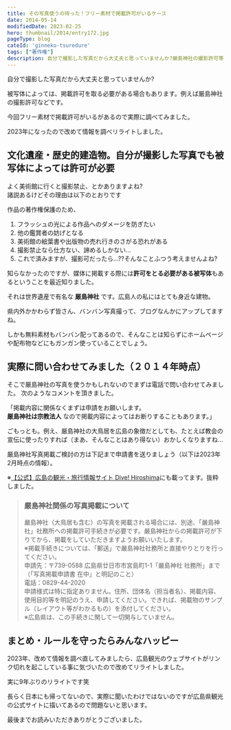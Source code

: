 ```yaml
---
title: その写真使うの待った！フリー素材で掲載許可がいるケース
date: 2014-05-14
modifiedDate: 2023-02-25
hero: thumbnail/2014/entry172.jpg
pageType: blog
cateId: 'ginneko-tsuredure'
tags: ["著作権"]
description: 自分で撮影した写真だから大丈夫と思っていませんか?厳島神社の撮影許可等、被写体によっては掲載許可を取る必要がある場合もあります。今回フリー素材で掲載許可がいるがあるので実際に調べてみました。2023年最新版情報です。
---
```

自分で撮影した写真だから大丈夫と思っていませんか?

被写体によっては、掲載許可を取る必要がある場合もあります。例えば厳島神社の撮影許可などです。

今回フリー素材で掲載許可がいるがあるので実際に調べてみました。


2023年になったので改めて情報を調べリライトしました。

## 文化遺産・歴史的建造物。自分が撮影した写真でも被写体によっては許可が必要

よく美術館に行くと撮影禁止、とかありますよね?<br>
諸説あるけどその理由は以下のとおりです

作品の著作権保護のため、

1. フラッシュの光による作品へのダメージを防ぎたい
2. 他の鑑賞者の妨げとなる
3. 美術館の絵葉書や出版物の売れ行きのさがる恐れがある
4. 撮影禁止なら仕方ない、諦めるしかない…
5. これで済みますが、撮影可だったら…??そんなことふつう考えませんよね?

<ad location="/blogs/entry172/"></ad>

知らなかったのですが、媒体に掲載する際には**許可をとる必要がある被写体**もあるということを最近知りました。

それは世界遺産で有名な **厳島神社** です。広島人の私にはとても身近な建物。

県内外かかわらず皆さん、バンバン写真撮って、ブログなんかにアップしてますね。

しかも無料素材もバンバン配ってあるので、そんなことは知らずにホームページや配布物などにもガンガン使っていることでしょう。

## 実際に問い合わせてみました（２０１４年時点）
そこで厳島神社の写真を使うかもしれないのでまずは電話で問い合わせてみました。
次のようなコメントを頂きました。

「掲載内容に関係なくまずは申請をお願いします。<br>
**厳島神社は宗教法人** なので掲載内容によってはお断りすることもあります。」

ごもっとも。例え、厳島神社の大鳥居を広島の象徴だとしても、たとえば教会の宣伝に使ったりすれば（まあ、そんなことはあり得ない）おかしくなりますね…

厳島神社写真掲載ご検討の方は下記まで申請書を送りましょう（以下は2023年2月時点の情報）。

※[【公式】広島の観光・旅行情報サイト Dive! Hiroshima](https://dive-hiroshima.com/media/photo/)にも載ってます。抜粋しました。

> ### 嚴島神社関係の写真掲載について
> 嚴島神社（大鳥居も含む）の写真を掲載される場合には、別途、「嚴島神社」社務所への掲載許可手続きが必要です。嚴島神社からの掲載許可が下りてから、掲載をしていただきますようお願いいたします。<br>
> ※掲載手続きについては、「郵送」で嚴島神社社務所と直接やりとりを行ってください。<br>
> 申請先：〒739-0588 広島県廿日市市宮島町1-1「嚴島神社 社務所」まで（「写真掲載申請書 在中」と明記のこと）<br>
> 電話：0829-44-2020<br>
> 申請様式は特に指定ありません。住所、団体名（担当者名）、掲載内容、使用目的等を明記のうえ、申請してください。できれば、掲載物のサンプル（レイアウト等がわかるもの）を添付してください。<br>
> ※広島県は、この手続きに関して一切関与していません。

## まとめ・ルールを守ったらみんなハッピー
2023年、改めて情報を調べ直してみましたら、広島観光のウェブサイトがリンク切れを起こしている事に気づいたので改めてリライトしました。

実に9年ぶりのリライトです笑

長らく日本にも帰ってないので、実際に聞いたわけではないのですが広島県観光の公式サイトに描いてあるので問題ないと思います。

最後までお読みいただきありがとうございました。

<prof></prof>
